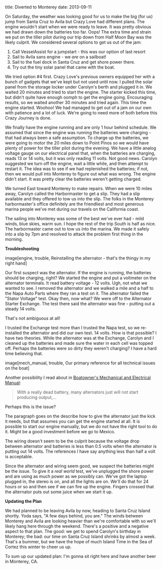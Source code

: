 title: Diverted to Monterey
date: 2013-09-11

On Saturday, the weather was looking good for us to make the big (for us) jump
from Santa Cruz to Avila but Crazy Love had different plans.  The engine
wouldn't start when we were ready to leave.  It was pretty obvious we had drawn
down the batteries too far.  Oops!  The extra time and strain we put on the
tiller pilot during our trip down from Half Moon Bay was the likely culprit.
We considered several options to get us out of the jam:

1. Call VesselAssist for a jumpstart - this was our option of last resort
2. Sail to Avila sans engine - we _are_ on a sailboat!
3. Sail to the fuel dock in Santa Cruz and get shore power there.
4. Try out the tiny solar panel that came with the boat.

We tried option #4 first.  Crazy Love's previous owners equipped her with a
bunch of gadgets that we've kept but not used until now.  I pulled the solar
panel from the storage locker under Carolyn's berth and plugged it in.  We
waited 20 minutes and tried to start the engine.  The starter kicked this time,
but didn't quite have enough oomph to get the engine going.  Encouraging
results, so we waited another 30 minutes and tried again. This time the engine
started.  Woohoo!  We had managed to get out of a jam on our own with patience
and a lot of luck.  We're going to need more of both before this Crazy Journey
is done.

We finally have the engine running and are only 1 hour behind schedule.  We
assumed that since the engine was running the batteries were charging - that
had always been a safe assumption.  To charge up the batteries, we were going
to motor the 20 miles down to Point Pinos so we would have plenty of power for
the tiller pilot during the evening.  We have a little analog voltage gauge on
our electrical panel that, when the batteries are charging, reads 13 or 14
volts, but it was only reading 11 volts.  Not good news.  Carolyn suggested we
turn off the engine, wait a little while, and then attempt to restart it.  The
idea was to see if we had replenished the batteries; if not, then we would pull
into Monterey to figure out what was wrong.  The engine didn't start.  It was
pretty clear the batteries weren't getting charged.

We turned East toward Monterey to make repairs.  When we were 10 miles away,
Carolyn called the Harbormaster to get a slip.  They had a slip available and
they offered to tow us into the slip.  The folks in the Monterey harbormaster's
office definitely are the friendliest and most generous marina people we've met
during our travels on the California coast.

The sailing into Monterey was some of the best we've ever had - mild winds,
blue skies, warm sun.  I hope the rest of the trip South is half as nice.  The
harbormaster came out to tow us into the marina. We made it safely into a slip
by 7pm and resolved to attack the problem first thing in the morning.

__Troubleshooting__

image[engine, trouble, Reinstalling the alternator - that's the thingy in my right hand]

Our first suspect was the alternator.  If the engine is running, the batteries
should be charging, right?  We started the engine and put a voltmeter on the
alternator terminals.  It read battery voltage - 12 volts.  Ugh, not what we
wanted to see.  I removed the alternator and we walked a mile and a half to the
Napa Auto Parts where they ran a test on it.  The alternator failed the "Stator
Voltage" test.  Okay then, now what? We were off to the Alternator Starter
Exchange.  The test there said the alternator was fine - putting out a steady
14 volts.

That's not ambiguous at all!

I trusted the Exchange test more than I trusted the Napa test, so we
re-installed the alternator and did our own test.  14 volts.  How is that
possible?  I have two theories.  While the alternator was at the Exchange,
Carolyn and I cleaned up the batteries and made sure the water in each cell was
topped off.  Perhaps the batteries were so dirty they weren't charging? I have
a hard time believing that.

image[mech_manual, trouble, Our primary reference for all technical issues on the boat]

Another possibility I read about in [Boatowner's Mechanical and Electrical
Manual](http://amzn.com/0071432388):

> With a really dead battery, many alternators just will not start producing
> output,...

Perhaps this is the issue?

The paragraph goes on the describe how to give the alternator just the kick it
needs, but that assumes you can get the engine started at all.  It is possible
to start our engine manually, but we do not have the right tool to do it.  Might
be a good investment before we go to Mexico.

The wiring doesn't seem to be the culprit because the voltage drop between
alternator and batteries is less than 0.5 volts when the alternator is putting
out 14 volts.  The references I have say anything less than half a volt is
acceptable.

Since the alternator and wiring seem good, we suspect the batteries might be
the issue.  To give it a _real world_ test, we've unplugged the shore power and
are using as much power as we possibly can.  We've got the laptop plugged in,
the stereo is on, and all the lights are on. We'll do that for 24 hours or so
and then see if we can fire up the engine. Fingers crossed that the alternator
puts out some juice when we start it up.

__Updating the Plan__

We had planned to be leaving Avila by now, heading to Santa Cruz Island
shortly.  Yoda says, "A few days behind, you are."  The winds between
Monterey and Avila are looking heavier than we're comfortable with so we'll
likely hang here through the weekend.  There's a positive and a negative aspect
to that plan.  The good: we get to spend Carolyn's birthday in Monterey; the
bad: our time on Santa Cruz Island shrinks by almost a week.  That's a bummer,
but we have the hope of much Island Time in the Sea of Cortez this winter to
cheer us up.

To sum up our updated plan: I'm gonna sit right here and have another beer in
Monterey, CA.


